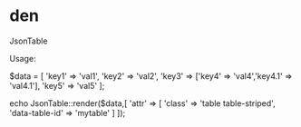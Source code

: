 den
===

JsonTable

Usage:


$data = [
    'key1' => 'val1',
    'key2' => 'val2',
    'key3' => ['key4' => 'val4','key4.1' => 'val4.1'],
    'key5' => 'val5'
];

echo JsonTable::render($data,[
    'attr' => [
        'class' => 'table table-striped',
        'data-table-id' => 'mytable'
    ]
]);
